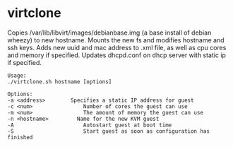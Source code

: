 virtclone
=========

Copies /var/lib/libvirt/images/debianbase.img (a base install of debian wheezy) to new hostname.
Mounts the new fs and modifies hostname and ssh keys.
Adds new uuid and mac address to .xml file, as well as cpu cores and memory if specified.
Updates dhcpd.conf on dhcp server with static ip if specified.


	Usage:
	./virtclone.sh hostname [options]

	Options:
 	-a <address>  	    Specifies a static IP address for guest
 	-c <num>		        Number of cores the guest can use
 	-m <num>		        The amount of memory the guest can use
 	-n <hostname>		  Name for the new KVM guest
 	-A			            Autostart guest at boot time
 	-S  		            Start guest as soon as configuration has finished

